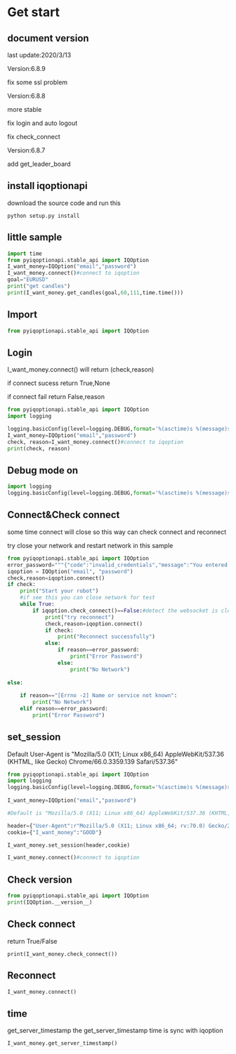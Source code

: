 # Get start

## document version

last update:2020/3/13

Version:6.8.9

fix some ssl problem

Version:6.8.8

more stable 

fix login and auto logout

fix check_connect

Version:6.8.7

add get_leader_board
 

## install iqoptionapi

download the source code and run this

```
python setup.py install
```
## little sample

```python
import time
from pyiqoptionapi.stable_api import IQOption
I_want_money=IQOption("email","password")
I_want_money.connect()#connect to iqoption
goal="EURUSD"
print("get candles")
print(I_want_money.get_candles(goal,60,111,time.time()))
```

## Import

```python
from pyiqoptionapi.stable_api import IQOption
```
## Login

I_want_money.connect() will return (check,reason)

if connect sucess return True,None

if connect fail return False,reason

```python
from pyiqoptionapi.stable_api import IQOption
import logging

logging.basicConfig(level=logging.DEBUG,format='%(asctime)s %(message)s')
I_want_money=IQOption("email","password")
check, reason=I_want_money.connect()#connect to iqoption
print(check, reason)
```
## Debug mode on

```python
import logging
logging.basicConfig(level=logging.DEBUG,format='%(asctime)s %(message)s')
```
 
## Connect&Check connect

some time connect will close so this way can check connect and reconnect

try close your network and restart network in this sample

```python
from pyiqoptionapi.stable_api import IQOption
error_password="""{"code":"invalid_credentials","message":"You entered the wrong credentials. Please check that the login/password is correct."}"""
iqoption = IQOption("email", "password")
check,reason=iqoption.connect()
if check:
    print("Start your robot")
    #if see this you can close network for test
    while True: 
        if iqoption.check_connect()==False:#detect the websocket is close
            print("try reconnect")
            check,reason=iqoption.connect()         
            if check:
                print("Reconnect successfully")
            else:
                if reason==error_password:
                    print("Error Password")
                else:
                    print("No Network")
        
else:
    
    if reason=="[Errno -2] Name or service not known":
        print("No Network")
    elif reason==error_password:
        print("Error Password")
```
## set_session

Default User-Agent is "Mozilla/5.0 (X11; Linux x86_64) AppleWebKit/537.36 (KHTML, like Gecko) Chrome/66.0.3359.139 Safari/537.36"

```python
from pyiqoptionapi.stable_api import IQOption
import logging
logging.basicConfig(level=logging.DEBUG,format='%(asctime)s %(message)s')
 
I_want_money=IQOption("email","password")

#Default is "Mozilla/5.0 (X11; Linux x86_64) AppleWebKit/537.36 (KHTML, like Gecko) Chrome/66.0.3359.139 Safari/537.36"

header={"User-Agent":r"Mozilla/5.0 (X11; Linux x86_64; rv:70.0) Gecko/20100101 Firefox/70.0"}
cookie={"I_want_money":"GOOD"}

I_want_money.set_session(header,cookie)

I_want_money.connect()#connect to iqoption
```

## Check version

```python
from pyiqoptionapi.stable_api import IQOption
print(IQOption.__version__)
```

## Check connect

return True/False
```
print(I_want_money.check_connect())
```

## Reconnect

```python
I_want_money.connect()
```

## time

get_server_timestamp
the get_server_timestamp time is sync with iqoption

```python
I_want_money.get_server_timestamp()
```
 